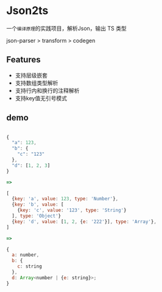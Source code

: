 # Json2ts

一个`编译原理`的实践项目，解析Json，输出 TS 类型

json-parser > transform > codegen

## Features

- 支持层级嵌套
- 支持数组类型解析
- 支持行内和换行的注释解析
- 支持key值无引号模式

## demo 

```js

{
  "a": 123,
  "b": {
    "c": "123"
  },
  "d": [1, 2, 3]
} 

=>

[
  {key: 'a', value: 123, type: 'Number'},
  {key: 'b', value: [
    {key: 'c', value: '123', type: 'String'}
  ], type: 'Object'}
  {key: 'd', value: [1, 2, {e: '222'}], type: 'Array'},
]

=>

{
  a: number,
  b: {
    c: string
  },
  d: Array<number | {e: string}>;
}

```